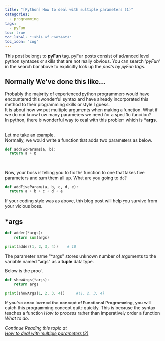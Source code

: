 ```yaml
---
title: "[Python] How to deal with multiple parameters (1)"
categories:
  - programming
tags:
  - pyFun
toc: true
toc_label: "Table of Contents"
toc_icon: "cog"
---
```

This post belongs to **pyFun** tag. pyFun posts consist of 
advanced level python syntaxes or skills that are not really obvious.
You can search *'pyFun'* in the search bar above to explicitly look up the *posts by pyFun tags*.  

## Normally We've done this like...
Probably the majority of experienced python programmers would have encountered this wonderful syntax and
have already incorporated this method to their programming skills or style I guess.  
It is about how we put multiple arguments when making a function. What if we do not know how many parameters
we need for a specific function?  
In python, there is wonderful way to deal with this problem which is **\*args**.  
 <br/>

Let me take an example.  
Normally, we would write a function that adds two parameters as below.
```python
def addTwoParams(a, b):
  return a + b
```
<br/>

Now, your boss is telling you to fix the function to one that takes five parameters and sum them all up.
What are you going to do?  
```python
def addFiveParams(a, b, c, d, e):
  return a + b + c + d + e
```
If your coding style was as above, this blog post will help you survive from your vicious boss.

## \*args  
```python
def adder(*args):
    return sum(args)

print(adder(1, 2, 3, 4))	# 10
```
The parameter name "\*args" stores  unknown number of arguments to the variable named "args"
as a **tuple** data type.  

Below is the proof.  

```python
def showArgs(*args):
    return args

print(showArgs(1, 2, 3, 4))		#(1, 2, 3, 4)
```

If you've once learned the concept of Functional Programming, you will catch this programming concept quite quickly. This is because the syntax teaches a function *How to process* rather than imperatively order a function *What to do*.  

*Continue Reading this topic at  
[How to deal with multiple parameters (2)](https://kimdanny.github.io/programming/python-kwargs/)*
